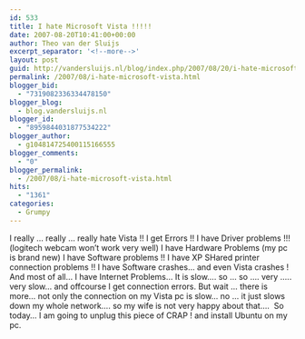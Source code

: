 ```yaml
---
id: 533
title: I hate Microsoft Vista !!!!!
date: 2007-08-20T10:41:00+00:00
author: Theo van der Sluijs
excerpt_separator: '<!--more-->'
layout: post
guid: http://vandersluijs.nl/blog/index.php/2007/08/20/i-hate-microsoft-vista/
permalink: /2007/08/i-hate-microsoft-vista.html
blogger_bid:
  - "7319082336334478150"
blogger_blog:
  - blog.vandersluijs.nl
blogger_id:
  - "8959844031877534222"
blogger_author:
  - g104814725400115166555
blogger_comments:
  - "0"
blogger_permalink:
  - /2007/08/i-hate-microsoft-vista.html
hits:
  - "1361"
categories:
  - Grumpy
---
```

I really &#8230; really &#8230; really hate Vista !! I get Errors !! I have Driver problems !!! (logitech webcam won&#8217;t work very well) I have Hardware Problems (my pc is brand new) I have Software problems !! I have XP SHared printer connection problems !! I have Software crashes&#8230; and even Vista crashes ! And most of all&#8230; I have Internet Problems&#8230; It is slow&#8230;. so &#8230; so &#8230;. very &#8230;.. very slow&#8230; and offcourse I get connection errors. But wait &#8230; there is more&#8230; not only the connection on my Vista pc is slow&#8230; no &#8230; it just slows down my whole network&#8230;. so my wife is not very happy about that&#8230;.  So today&#8230; I am going to unplug this piece of CRAP ! and install Ubuntu on my pc.   
<a name="more"></a>